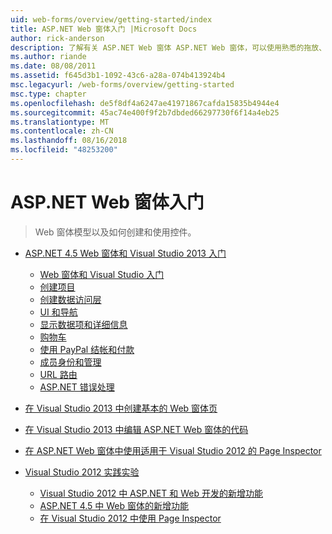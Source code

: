 ```yaml
---
uid: web-forms/overview/getting-started/index
title: ASP.NET Web 窗体入门 |Microsoft Docs
author: rick-anderson
description: 了解有关 ASP.NET Web 窗体 ASP.NET Web 窗体，可以使用熟悉的拖放、 事件驱动模型生成动态网站。 设计图面和 hund...
ms.author: riande
ms.date: 08/08/2011
ms.assetid: f645d3b1-1092-43c6-a28a-074b413924b4
msc.legacyurl: /web-forms/overview/getting-started
msc.type: chapter
ms.openlocfilehash: de5f8df4a6247ae41971867cafda15835b4944e4
ms.sourcegitcommit: 45ac74e400f9f2b7dbded66297730f6f14a4eb25
ms.translationtype: MT
ms.contentlocale: zh-CN
ms.lasthandoff: 08/16/2018
ms.locfileid: "48253200"
---
```

<a name="getting-started-with-aspnet-web-forms"></a>ASP.NET Web 窗体入门
====================
> Web 窗体模型以及如何创建和使用控件。


- [ASP.NET 4.5 Web 窗体和 Visual Studio 2013 入门](getting-started-with-aspnet-45-web-forms/index.md)

    - [Web 窗体和 Visual Studio 入门](getting-started-with-aspnet-45-web-forms/introduction-and-overview.md)
    - [创建项目](getting-started-with-aspnet-45-web-forms/create-the-project.md)
    - [创建数据访问层](getting-started-with-aspnet-45-web-forms/create_the_data_access_layer.md)
    - [UI 和导航](getting-started-with-aspnet-45-web-forms/ui_and_navigation.md)
    - [显示数据项和详细信息](getting-started-with-aspnet-45-web-forms/display_data_items_and_details.md)
    - [购物车](getting-started-with-aspnet-45-web-forms/shopping-cart.md)
    - [使用 PayPal 结帐和付款](getting-started-with-aspnet-45-web-forms/checkout-and-payment-with-paypal.md)
    - [成员身份和管理](getting-started-with-aspnet-45-web-forms/membership-and-administration.md)
    - [URL 路由](getting-started-with-aspnet-45-web-forms/url-routing.md)
    - [ASP.NET 错误处理](getting-started-with-aspnet-45-web-forms/aspnet-error-handling.md)
- [在 Visual Studio 2013 中创建基本的 Web 窗体页](creating-a-basic-web-forms-page.md)
- [在 Visual Studio 2013 中编辑 ASP.NET Web 窗体的代码](code-editing-in-web-forms-pages.md)
- [在 ASP.NET Web 窗体中使用适用于 Visual Studio 2012 的 Page Inspector](using-page-inspector-in-a-visual-studio-11-beta-web-forms-project.md)
- [Visual Studio 2012 实践实验](hands-on-labs/index.md)

    - [Visual Studio 2012 中 ASP.NET 和 Web 开发的新增功能](hands-on-labs/whats-new-in-aspnet-and-web-development-in-visual-studio-2012.md)
    - [ASP.NET 4.5 中 Web 窗体的新增功能](hands-on-labs/whats-new-in-web-forms-in-aspnet-45.md)
    - [在 Visual Studio 2012 中使用 Page Inspector](hands-on-labs/using-page-inspector-in-visual-studio-2012.md)
